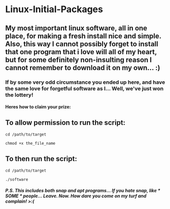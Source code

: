 # Linux-Initial-Packages

## My most important linux software, all in one place, for making a fresh install nice and simple. Also, this way I cannot possibly forget to install that one program that i love will all of my heart, but for some definitely non-insulting reason I cannot remember to download it on my own... :)

### If by some very odd circumstance you ended up here, and have the same love for forgetful software as I... Well, we've just won the lottery!

#### Heres how to claim your prize: 
To allow permission to run the script:
---------------
```
cd /path/to/target

chmod +x the_file_name
```
To then run the script:
------------------
```
cd /path/to/target

./software
```

##### P.S. This includes both snap and apt programs... If you hate snap, like * *SOME* * people... Leave. Now. How dare you come on my turf and complain! >:(
